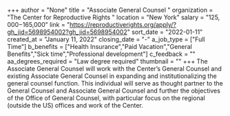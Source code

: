 +++
author = "None"
title = "Associate General Counsel "
organization = "The Center for Reproductive Rights "
location = "New York"
salary = "$125,000-$165,000"
link = "https://reproductiverights.org/apply/?gh_jid=5698954002?gh_jid=5698954002"
sort_date = "2022-01-11"
created_at = "January 11, 2022"
closing_date = "-"
a_job_type = ["Full Time"]
b_benefits = ["Health Insurance","Paid Vacation","General Benefits","Sick time","Professional development"]
c_feedback = ""
aa_degrees_required = "Law degree required"
thumbnail = ""
+++
The Associate General Counsel will work with the Center’s General Counsel and existing Associate General Counsel in expanding and institutionalizing the general counsel function. This individual will serve as thought partner to the General Counsel and Associate General Counsel and further the objectives of the Office of General Counsel, with particular focus on the regional (outside the US) offices and work of the Center.